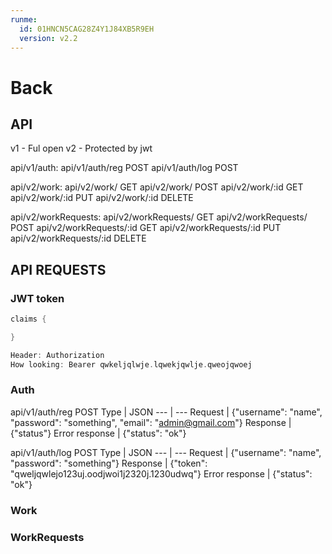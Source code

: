 ```yaml
---
runme:
  id: 01HNCN5CAG28Z4Y1J84XB5R9EH
  version: v2.2
---
```


# Back

## API

v1 - Ful open
v2 - Protected by jwt

api/v1/auth:
api/v1/auth/reg POST
api/v1/auth/log POST

<!-- api/v1/auth/reg POST -->

api/v2/work:
api/v2/work/ GET
api/v2/work/ POST
api/v2/work/:id GET
api/v2/work/:id PUT
api/v2/work/:id DELETE

api/v2/workRequests:
api/v2/workRequests/ GET
api/v2/workRequests/ POST
api/v2/workRequests/:id GET
api/v2/workRequests/:id PUT
api/v2/workRequests/:id DELETE

## API REQUESTS

### JWT token

```kt {"id":"01HNCP1T6D2TV5DJT3HDX6N0F5"}
claims {

}

Header: Authorization
How looking: Bearer qwkeljqlwje.lqwekjqwlje.qweojqwoej
```

### Auth

api/v1/auth/reg POST
Type | JSON
--- | ---
Request | {"username": "name", "password": "something", "email": "admin@gmail.com"}
Response | {"status"}
Error response | {"status": "ok"}

api/v1/auth/log POST
Type | JSON
--- | ---
Request | {"username": "name", "password": "something"}
Response | {"token": "qweljqwlejo123uj.oodjwoi1j2320j.1230udwq"}
Error response | {"status": "ok"}

### Work

### WorkRequests